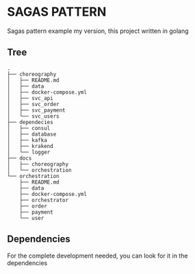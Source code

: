 # SAGAS PATTERN
Sagas pattern example my version, this project written in golang

## Tree
```
.
├── choreography
│   ├── README.md
│   ├── data
│   ├── docker-compose.yml
│   ├── svc_api
│   ├── svc_order
│   ├── svc_payment
│   └── svc_users
├── dependecies
│   ├── consul
│   ├── database
│   ├── kafka
│   ├── krakend
│   └── logger
├── docs
│   ├── choreography
│   └── orchestration
└── orchestration
    ├── README.md
    ├── data
    ├── docker-compose.yml
    ├── orchestrator
    ├── order
    ├── payment
    └── user
```

## Dependencies
For the complete development needed, you can look for it in the dependencies